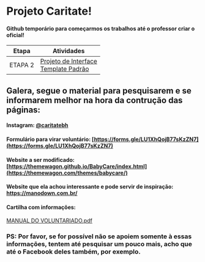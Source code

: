 # Projeto Caritate!

#### Github temporário para começarmos os trabalhos até o professor criar o oficial!

| Etapa         | Atividades |
|  :----:   | ----------- |
| ETAPA 2         |[Projeto de Interface](docs/interface.md) <br> [Template Padrão](docs/template.md) |

## Galera, segue o material para pesquisarem e se informarem melhor na hora da contrução das páginas:

#### Instagram: [@caritatebh](https://www.instagram.com/caritatebh?igsh=MWFsMnoxaWx4OWxqOQ==)
#### Formulário para virar voluntário: [https://forms.gle/LU1XhQojB77sKzZN7](https://forms.gle/LU1XhQojB77sKzZN7)
#### Website a ser modificado: [https://themewagon.github.io/BabyCare/index.html](https://themewagon.com/themes/babycare/)
#### Website que ela achou interessante e pode servir de inspiração: https://manodown.com.br/
#### Cartilha com informações:
[MANUAL DO VOLUNTARIADO.pdf](https://github.com/user-attachments/files/16981940/MANUAL.DO.VOLUNTARIADO.pdf)


### PS: Por favor, se for possível não se apoiem somente à essas informações, tentem até pesquisar um pouco mais, acho que até o Facebook deles também, por exemplo.
